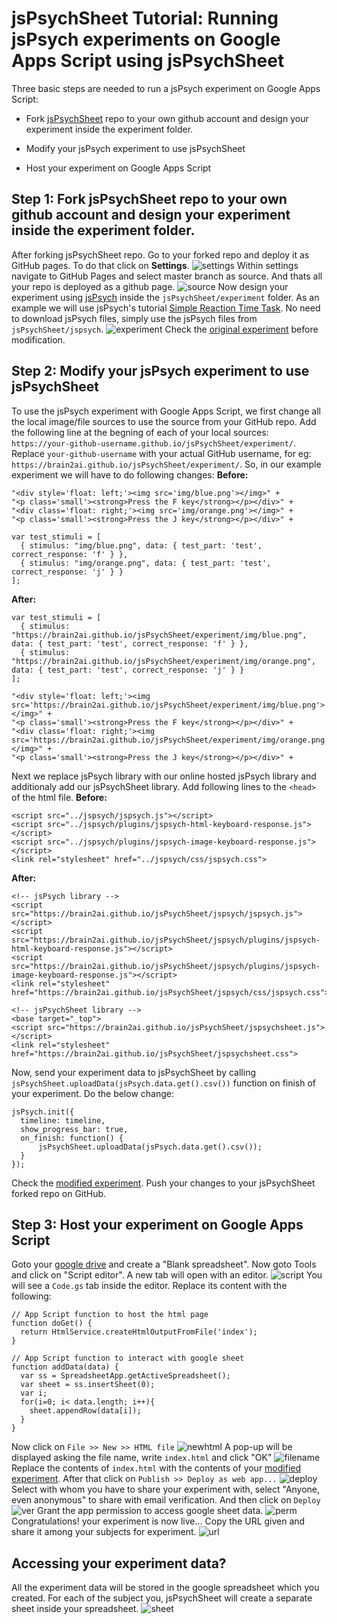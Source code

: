 # jsPsychSheet Tutorial: Running jsPsych experiments on Google Apps Script using jsPsychSheet
Three basic steps are needed to run a jsPsych experiment on Google Apps Script:
* Fork [jsPsychSheet](https://github.com/Brain2AI/jsPsychSheet) repo to your own github account and design your experiment inside the experiment folder.

* Modify your jsPsych experiment to use jsPsychSheet

* Host your experiment on Google Apps Script

## Step 1: Fork jsPsychSheet repo to your own github account and design your experiment inside the experiment folder.
After forking jsPsychSheet repo. Go to your forked repo and deploy it as GitHub pages. To do that click on **Settings**.
![settings](images/tutorial/1.png)
Within settings navigate to GitHub Pages and select master branch as source. And thats all your repo is deployed as a github page.
![source](images/tutorial/2.png)
Now design your experiment using [jsPsych](https://www.jspsych.org/) inside the `jsPsychSheet/experiment` folder. As an example we will use jsPsych's tutorial [Simple Reaction Time Task](https://www.jspsych.org/tutorials/rt-task/). No need to download jsPsych files, simply use the jsPsych files from `jsPsychSheet/jspsych`.
![experiment](images/tutorial/3.png)
Check the [original experiment](experiment/demo-simple-rt-task.html) before modification.

## Step 2: Modify your jsPsych experiment to use jsPsychSheet
To use the jsPsych experiment with Google Apps Script, we first change all the local image/file sources to use the source from your GitHub repo. Add the following line at the begning of each of your local sources: `https://your-github-username.github.io/jsPsychSheet/experiment/`. Replace `your-github-username` with your actual GitHub username, for eg: `https://brain2ai.github.io/jsPsychSheet/experiment/`. So, in our example experiment we will have to do following changes:
**Before:**
```
"<div style='float: left;'><img src='img/blue.png'></img>" +
"<p class='small'><strong>Press the F key</strong></p></div>" +
"<div class='float: right;'><img src='img/orange.png'></img>" +
"<p class='small'><strong>Press the J key</strong></p></div>" +
```
```
var test_stimuli = [
  { stimulus: "img/blue.png", data: { test_part: 'test', correct_response: 'f' } },
  { stimulus: "img/orange.png", data: { test_part: 'test', correct_response: 'j' } }
];
```
**After:**
```
var test_stimuli = [
  { stimulus: "https://brain2ai.github.io/jsPsychSheet/experiment/img/blue.png", data: { test_part: 'test', correct_response: 'f' } },
  { stimulus: "https://brain2ai.github.io/jsPsychSheet/experiment/img/orange.png", data: { test_part: 'test', correct_response: 'j' } }
];
```
```
"<div style='float: left;'><img src='https://brain2ai.github.io/jsPsychSheet/experiment/img/blue.png'></img>" +
"<p class='small'><strong>Press the F key</strong></p></div>" +
"<div class='float: right;'><img src='https://brain2ai.github.io/jsPsychSheet/experiment/img/orange.png'></img>" +
"<p class='small'><strong>Press the J key</strong></p></div>" +
```

Next we replace jsPsych library with our online hosted jsPsych library and additionaly add our jsPsychSheet library. Add following lines to the `<head>` of the html file.
**Before:**
```
<script src="../jspsych/jspsych.js"></script>
<script src="../jspsych/plugins/jspsych-html-keyboard-response.js"></script>
<script src="../jspsych/plugins/jspsych-image-keyboard-response.js"></script>
<link rel="stylesheet" href="../jspsych/css/jspsych.css">
```
**After:**
```
<!-- jsPsych library -->
<script src="https://brain2ai.github.io/jsPsychSheet/jspsych/jspsych.js"></script>
<script src="https://brain2ai.github.io/jsPsychSheet/jspsych/plugins/jspsych-html-keyboard-response.js"></script>
<script src="https://brain2ai.github.io/jsPsychSheet/jspsych/plugins/jspsych-image-keyboard-response.js"></script>
<link rel="stylesheet" href="https://brain2ai.github.io/jsPsychSheet/jspsych/css/jspsych.css">

<!-- jsPsychSheet library -->
<base target="_top">
<script src="https://brain2ai.github.io/jsPsychSheet/jspsychsheet.js"></script>
<link rel="stylesheet" href="https://brain2ai.github.io/jsPsychSheet/jspsychsheet.css">
```

Now, send your experiment data to jsPsychSheet by calling `jsPsychSheet.uploadData(jsPsych.data.get().csv())` function on finish of your experiment. Do the below change:
```
jsPsych.init({
  timeline: timeline,
  show_progress_bar: true,
  on_finish: function() {
      jsPsychSheet.uploadData(jsPsych.data.get().csv());
  }
});
```

Check the [modified experiment](experiment/index.html). Push your changes to your jsPsychSheet forked repo on GitHub.

## Step 3: Host your experiment on Google Apps Script
Goto your [google drive](https://drive.google.com/drive/my-drive) and create a "Blank spreadsheet". Now goto Tools and click on "Script editor". A new tab will open with an editor.
![script](images/tutorial/4.png)
You will see a `Code.gs` tab inside the editor. Replace its content with the following:
```
// App Script function to host the html page
function doGet() {
  return HtmlService.createHtmlOutputFromFile('index');
}

// App Script function to interact with google sheet
function addData(data) {
  var ss = SpreadsheetApp.getActiveSpreadsheet();
  var sheet = ss.insertSheet(0);
  var i;
  for(i=0; i< data.length; i++){
    sheet.appendRow(data[i]);
  }
}
```
Now click on `File >> New >> HTML file`
![newhtml](images/tutorial/5.png)
A pop-up will be displayed asking the file name, write `index.html` and click "OK"
![filename](images/tutorial/6.png)
Replace the contents of `index.html` with the contents of your [modified experiment](experiment/index.html). After that click on `Publish >> Deploy as web app...`
![deploy](images/tutorial/7.png)
Select with whom you have to share your experiment with, select "Anyone, even anonymous" to share with email verification. And then click on `Deploy`
![ver](images/tutorial/8.png)
Grant the app permission to access google sheet data.
![perm](images/tutorial/9.png)
Congratulations! your experiment is now live... Copy the URL given and share it among your subjects for experiment.
![url](images/tutorial/10.png)

## Accessing your experiment data?
All the experiment data will be stored in the google spreadsheet which you created. For each of the subject you, jsPsychSheet will create a separate sheet inside your spreadsheet.
![sheet](images/tutorial/11.png)
